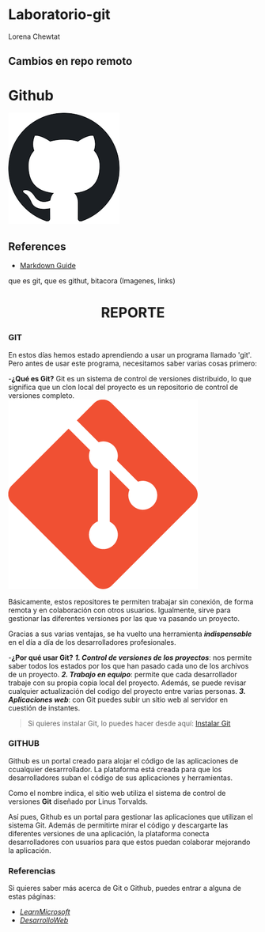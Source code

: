 # Laboratorio-git
Lorena Chewtat

## Cambios en repo remoto
# Github
![Github logo](/Imagenes/logo.png)
## References
- [Markdown Guide](https://www.markdownguide.org/)

que es git, que es githut, bitacora (Imagenes, links)



<div align="center"><h1><strong>REPORTE</strong></h1></div>
<h3>GIT</h3>

En estos días hemos estado aprendiendo a usar un programa llamado 'git'. Pero antes de usar este programa, necesitamos saber varias cosas primero: 

-<strong>¿Qué es Git?</strong>
 Git es un sistema de control de versiones distribuido, lo que significa que un clon local del proyecto es un repositorio de control de versiones completo. 
![Github logo](/Imagenes/logogit.png)


Básicamente, estos repositores te permiten trabajar sin conexión, de forma remota y en colaboración con otros usuarios. Igualmente, sirve para gestionar las diferentes versiones por las que va pasando un proyecto.

Gracias a sus varias ventajas, se ha vuelto una herramienta ***indispensable*** en el día a día de los desarrolladores profesionales. 

-<strong>¿Por qué usar Git?</strong>
***1. Control de versiones de los proyectos***: nos permite saber todos los estados por los que han pasado cada uno de los archivos de un proyecto.
***2. Trabajo en equipo***: permite que cada desarrollador trabaje con su propia copia local del proyecto. Además, se puede revisar cualquier actualización del codigo del proyecto entre varias personas.
***3. Aplicaciones web***: con Git puedes subir un sitio web al servidor en cuestión de instantes.
>Si quieres instalar Git, lo puedes hacer desde aquí: [Instalar Git](https://git-scm.com/downloads)

<h3>GITHUB</h3>

Github es un portal creado para alojar el código de las aplicaciones de ccualquier desarrrollador. La plataforma está creada para que los desarrolladores suban el código de sus aplicaciones y herramientas.

Como el nombre indica, el sitio web utiliza el sistema de control de versiones **Git** diseñado por Linus Torvalds.

Así pues, Github es un portal para gestionar las aplicaciones que utilizan el sistema Git. Además de permitirte mirar el código y descargarte las diferentes versiones de una aplicación, la plataforma conecta desarrolladores con usuarios para que estos puedan colaborar mejorando la aplicación.

<h3> Referencias </h3>
Si quieres saber más acerca de Git o Github, puedes entrar a alguna de estas páginas:

* *[LearnMicrosoft](https://learn.microsoft.com/es-es/devops/develop/git/what-is-git)*
* *[DesarrolloWeb](https://desarrolloweb.com/home/git)*